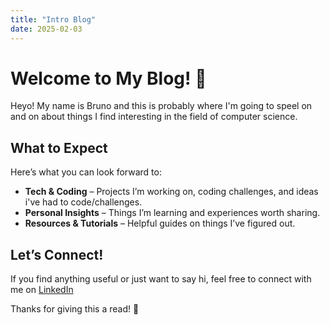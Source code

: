 ```yaml
---
title: "Intro Blog"
date: 2025-02-03
---
```


# Welcome to My Blog! 👾  

Heyo! My name is Bruno and this is probably where I'm going to speel on and on about things I find interesting in the field of computer science.  
  

## What to Expect  
Here’s what you can look forward to:  
- **Tech & Coding** – Projects I’m working on, coding challenges, and ideas i've had to code/challenges.  
- **Personal Insights** – Things I’m learning and experiences worth sharing.  
- **Resources & Tutorials** – Helpful guides on things I’ve figured out.  

## Let’s Connect!  
If you find anything useful or just want to say hi, feel free to connect with me on [LinkedIn](https://www.linkedin.com/in/bruno-garbuio-de-souza)

Thanks for giving this a read! 👾  
